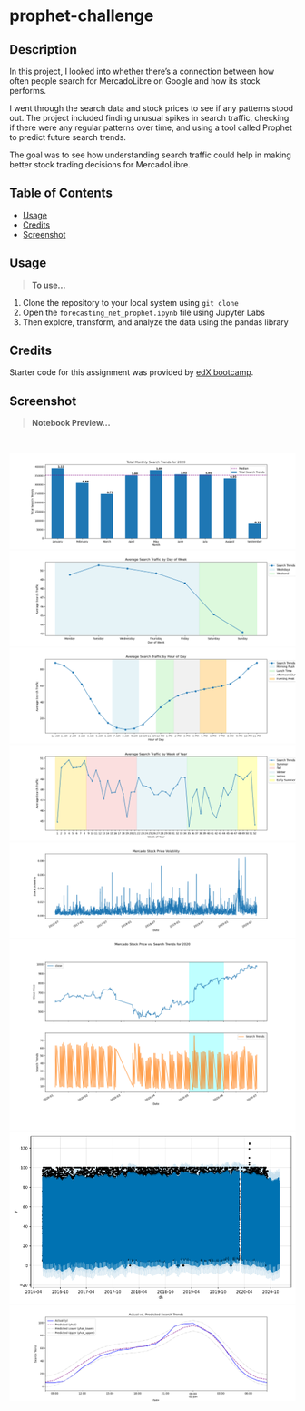 # prophet-challenge

## Description
In this project, I looked into whether there’s a connection between how often people search for MercadoLibre on Google and how its stock performs. 

I went through the search data and stock prices to see if any patterns stood out. The project included finding unusual spikes in search traffic, checking if there were any regular patterns over time, and using a tool called Prophet to predict future search trends. 

The goal was to see how understanding search traffic could help in making better stock trading decisions for MercadoLibre.

## Table of Contents
- [Usage](#usage)
- [Credits](#credits)
- [Screenshot](#screenshot)

## Usage
> **To use...**  
1. Clone the repository to your local system using `git clone`
2. Open the `forecasting_net_prophet.ipynb` file using Jupyter Labs
3. Then explore, transform, and analyze the data using the pandas library

## Credits
Starter code for this assignment was provided by [edX bootcamp](https://www.edx.org/boot-camps).

## Screenshot
>**Notebook Preview...**

<br> <p align="center"> 
![Application Preview](./figures/total_monthly_search_trends_2020.png)
![Application Preview](./figures/avg_search_traffic_by_day_of_week.png)
![Application Preview](./figures/avg_search_traffic_by_hr_of_day.png)
![Application Preview](./figures/avg_search_traffic_by_wk_of_yr.png)
![Application Preview](./figures/stock_price_volatility.png)
![Application Preview](./figures/stock_price_vs_search_2020.png)
![Application Preview](./figures/prophet_pred_trends.png)
![Application Preview](./figures/actual_vs_predicted_trends.png)
</p>
